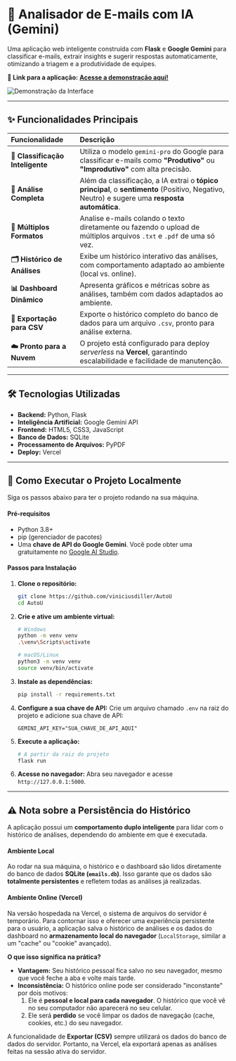 # 📧 Analisador de E-mails com IA (Gemini)

Uma aplicação web inteligente construída com **Flask** e **Google Gemini** para classificar e-mails, extrair insights e sugerir respostas automaticamente, otimizando a triagem e a produtividade de equipes.

**🔗 Link para a aplicação:** [**Acesse a demonstração aqui!**](https://autou-five.vercel.app/)  

![Demonstração da Interface](./static/assets/demo.gif)


---

## ✨ Funcionalidades Principais

| Funcionalidade | Descrição |
| :--- | :--- |
| **🤖 Classificação Inteligente** | Utiliza o modelo `gemini-pro` do Google para classificar e-mails como **"Produtivo"** ou **"Improdutivo"** com alta precisão. |
| **📝 Análise Completa** | Além da classificação, a IA extrai o **tópico principal**, o **sentimento** (Positivo, Negativo, Neutro) e sugere uma **resposta automática**. |
| **📂 Múltiplos Formatos** | Analise e-mails colando o texto diretamente ou fazendo o upload de múltiplos arquivos `.txt` e `.pdf` de uma só vez. |
| **🗂️ Histórico de Análises** | Exibe um histórico interativo das análises, com comportamento adaptado ao ambiente (local vs. online). |
| **📊 Dashboard Dinâmico** | Apresenta gráficos e métricas sobre as análises, também com dados adaptados ao ambiente. |
| **📄 Exportação para CSV** | Exporte o histórico completo do banco de dados para um arquivo `.csv`, pronto para análise externa. |
| **☁️ Pronto para a Nuvem** | O projeto está configurado para deploy *serverless* na **Vercel**, garantindo escalabilidade e facilidade de manutenção. |

---

## 🛠️ Tecnologias Utilizadas

* **Backend:** Python, Flask
* **Inteligência Artificial:** Google Gemini API
* **Frontend:** HTML5, CSS3, JavaScript
* **Banco de Dados:** SQLite
* **Processamento de Arquivos:** PyPDF
* **Deploy:** Vercel

---

## 🚀 Como Executar o Projeto Localmente

Siga os passos abaixo para ter o projeto rodando na sua máquina.

#### **Pré-requisitos**

* Python 3.8+
* pip (gerenciador de pacotes)
* Uma **chave de API do Google Gemini**. Você pode obter uma gratuitamente no [Google AI Studio](https://aistudio.google.com/).

#### **Passos para Instalação**

1.  **Clone o repositório:**
    ```bash
    git clone https://github.com/viniciusdiller/AutoU
    cd AutoU
    ```

2.  **Crie e ative um ambiente virtual:**
    ```bash
    # Windows
    python -m venv venv
    .\venv\Scripts\activate

    # macOS/Linux
    python3 -m venv venv
    source venv/bin/activate
    ```

3.  **Instale as dependências:**
    ```bash
    pip install -r requirements.txt
    ```

4.  **Configure a sua chave de API:**
    Crie um arquivo chamado `.env` na raiz do projeto e adicione sua chave de API:
    ```.env
    GEMINI_API_KEY="SUA_CHAVE_DE_API_AQUI"
    ```

5.  **Execute a aplicação:**
    ```bash
    # A partir da raiz do projeto
    flask run
    ```

6.  **Acesse no navegador:**
    Abra seu navegador e acesse `http://127.0.0.1:5000`.

---

## ⚠️ Nota sobre a Persistência do Histórico

A aplicação possui um **comportamento duplo inteligente** para lidar com o histórico de análises, dependendo do ambiente em que é executada.

#### **Ambiente Local**
Ao rodar na sua máquina, o histórico e o dashboard são lidos diretamente do banco de dados **SQLite (`emails.db`)**. Isso garante que os dados são **totalmente persistentes** e refletem todas as análises já realizadas.

#### **Ambiente Online (Vercel)**
Na versão hospedada na Vercel, o sistema de arquivos do servidor é temporário. Para contornar isso e oferecer uma experiência persistente para o usuário, a aplicação salva o histórico de análises e os dados do dashboard no **armazenamento local do navegador** (`LocalStorage`, similar a um "cache" ou "cookie" avançado).

**O que isso significa na prática?**
* **Vantagem:** Seu histórico pessoal fica salvo no seu navegador, mesmo que você feche a aba e volte mais tarde.
* **Inconsistência:** O histórico online pode ser considerado "inconstante" por dois motivos:
    1.  Ele é **pessoal e local para cada navegador**. O histórico que você vê no seu computador não aparecerá no seu celular.
    2.  Ele será **perdido** se você limpar os dados de navegação (cache, cookies, etc.) do seu navegador.

A funcionalidade de **Exportar (CSV)** sempre utilizará os dados do banco de dados do servidor. Portanto, na Vercel, ela exportará apenas as análises feitas na sessão ativa do servidor.



